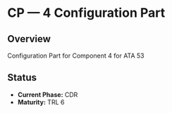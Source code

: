 # CP — 4 Configuration Part

## Overview
Configuration Part for Component 4 for ATA 53

## Status
- **Current Phase:** CDR
- **Maturity:** TRL 6
